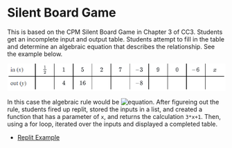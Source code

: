 # Silent Board Game

This is based on the CPM Silent Board Game in Chapter 3 of CC3. Students get an incomplete input and output table. Students attempt to fill in the table and determine an algebraic equation that describes the relationship. See the example below. 

![sample-table](input-output-table.png)

In this case the algebraic rule would be ![equation](https://latex.codecogs.com/svg.image?y=3x&plus;1). After figureing out the rule, students fired up replit, stored the inputs in a list, and created a function that has a parameter of `x`, and returns the calculation `3*x+1`. Then, using a for loop, iterated over the inputs and displayed a completed table.

* [Replit Example](https://replit.com/@MrHelmstedter/silentboardgame#main.py)
